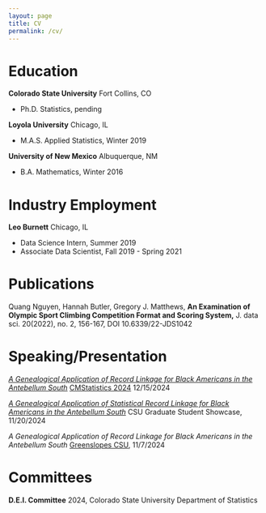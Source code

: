 ```yaml
---
layout: page
title: CV
permalink: /cv/
---
```


# Education
**Colorado State University** Fort Collins, CO
- Ph.D. Statistics, pending

**Loyola University** Chicago, IL
- M.A.S. Applied Statistics, Winter 2019

**University of New Mexico** Albuquerque, NM
- B.A. Mathematics, Winter 2016

# Industry Employment

**Leo Burnett** Chicago, IL
- Data Science Intern, Summer 2019
- Associate Data Scientist, Fall 2019 - Spring 2021

# Publications

Quang Nguyen, Hannah Butler, Gregory J. Matthews, **An Examination of Olympic Sport Climbing Competition Format and Scoring System,** J. data sci. 20(2022), no. 2, 156-167, DOI 10.6339/22-JDS1042

# Speaking/Presentation

[*A Genealogical Application of Record Linkage for Black Americans in the Antebellum South*](/documents/research_pres_final.pdf) [CMStatistics 2024](https://www.cmstatistics.org/CFECMStatistics2024/) 12/15/2024

[*A Genealogical Application of Statistical Record Linkage for Black Americans in the Antebellum South*](/documents/CSUposter_Gradshow.pdf) CSU Graduate Student Showcase, 11/20/2024

*A Genealogical Application of Record Linkage for Black Americans in the Antebellum South* [Greenslopes CSU](https://www.math.colostate.edu/~greenslo/Fall2023.html), 11/7/2024

# Committees

**D.E.I. Committee** 2024, Colorado State University Department of Statistics